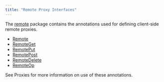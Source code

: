 ```yaml
---
title: "Remote Proxy Interfaces"
---
```


The [remote](../apidocs/org/apache/juneau/http/remote.html) package contains the annotations used for defining client-side remote proxies.
- [Remote](../apidocs/org/apache/juneau/http/remote/Remote.html)
- [RemoteGet](../apidocs/org/apache/juneau/http/remote/RemoteGet.html)
- [RemotePut](../apidocs/org/apache/juneau/http/remote/RemotePut.html)
- [RemotePost](../apidocs/org/apache/juneau/http/remote/RemotePost.html)
- [RemoteDelete](../apidocs/org/apache/juneau/http/remote/RemoteDelete.html)
- [RemoteOp](../apidocs/org/apache/juneau/http/remote/RemoteOp.html)

See Proxies for more information on use of these annotations.

